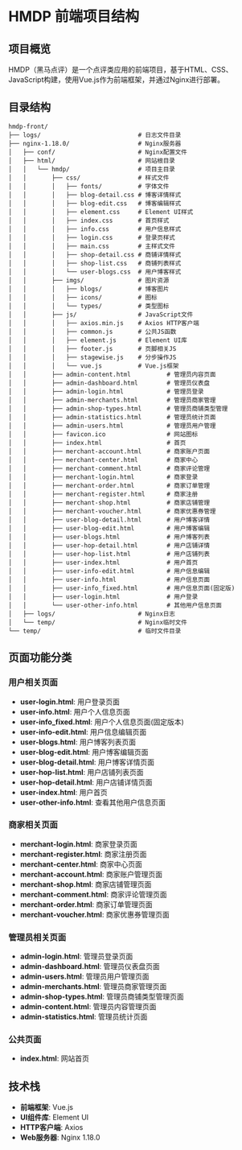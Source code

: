 # HMDP 前端项目结构

## 项目概览
HMDP（黑马点评）是一个点评类应用的前端项目，基于HTML、CSS、JavaScript构建，使用Vue.js作为前端框架，并通过Nginx进行部署。

## 目录结构

```
hmdp-front/
├── logs/                           # 日志文件目录
├── nginx-1.18.0/                   # Nginx服务器
│   ├── conf/                       # Nginx配置文件
│   ├── html/                       # 网站根目录
│   │   └── hmdp/                   # 项目主目录
│   │       ├── css/                # 样式文件
│   │       │   ├── fonts/          # 字体文件
│   │       │   ├── blog-detail.css # 博客详情样式
│   │       │   ├── blog-edit.css   # 博客编辑样式
│   │       │   ├── element.css     # Element UI样式
│   │       │   ├── index.css       # 首页样式
│   │       │   ├── info.css        # 用户信息样式
│   │       │   ├── login.css       # 登录页样式
│   │       │   ├── main.css        # 主样式文件
│   │       │   ├── shop-detail.css # 商铺详情样式
│   │       │   ├── shop-list.css   # 商铺列表样式
│   │       │   └── user-blogs.css  # 用户博客样式
│   │       ├── imgs/               # 图片资源
│   │       │   ├── blogs/          # 博客图片
│   │       │   ├── icons/          # 图标
│   │       │   └── types/          # 类型图标
│   │       ├── js/                 # JavaScript文件
│   │       │   ├── axios.min.js    # Axios HTTP客户端
│   │       │   ├── common.js       # 公共JS函数
│   │       │   ├── element.js      # Element UI库
│   │       │   ├── footer.js       # 页脚相关JS
│   │       │   ├── stagewise.js    # 分步操作JS
│   │       │   └── vue.js          # Vue.js框架
│   │       ├── admin-content.html          # 管理员内容页面
│   │       ├── admin-dashboard.html        # 管理员仪表盘
│   │       ├── admin-login.html            # 管理员登录
│   │       ├── admin-merchants.html        # 管理员商家管理
│   │       ├── admin-shop-types.html       # 管理员商铺类型管理
│   │       ├── admin-statistics.html       # 管理员统计页面
│   │       ├── admin-users.html            # 管理员用户管理
│   │       ├── favicon.ico                 # 网站图标
│   │       ├── index.html                  # 首页
│   │       ├── merchant-account.html       # 商家账户页面
│   │       ├── merchant-center.html        # 商家中心
│   │       ├── merchant-comment.html       # 商家评论管理
│   │       ├── merchant-login.html         # 商家登录
│   │       ├── merchant-order.html         # 商家订单管理
│   │       ├── merchant-register.html      # 商家注册
│   │       ├── merchant-shop.html          # 商家店铺管理
│   │       ├── merchant-voucher.html       # 商家优惠券管理
│   │       ├── user-blog-detail.html       # 用户博客详情
│   │       ├── user-blog-edit.html         # 用户博客编辑
│   │       ├── user-blogs.html             # 用户博客列表
│   │       ├── user-hop-detail.html        # 用户店铺详情
│   │       ├── user-hop-list.html          # 用户店铺列表
│   │       ├── user-index.html             # 用户首页
│   │       ├── user-info-edit.html         # 用户信息编辑
│   │       ├── user-info.html              # 用户信息页面
│   │       ├── user-info_fixed.html        # 用户信息页面(固定版)
│   │       ├── user-login.html             # 用户登录
│   │       └── user-other-info.html        # 其他用户信息页面
│   ├── logs/                       # Nginx日志
│   └── temp/                       # Nginx临时文件
└── temp/                           # 临时文件目录
```

## 页面功能分类

### 用户相关页面
- **user-login.html**: 用户登录页面
- **user-info.html**: 用户个人信息页面
- **user-info_fixed.html**: 用户个人信息页面(固定版本)
- **user-info-edit.html**: 用户信息编辑页面
- **user-blogs.html**: 用户博客列表页面
- **user-blog-edit.html**: 用户博客编辑页面
- **user-blog-detail.html**: 用户博客详情页面
- **user-hop-list.html**: 用户店铺列表页面
- **user-hop-detail.html**: 用户店铺详情页面
- **user-index.html**: 用户首页
- **user-other-info.html**: 查看其他用户信息页面

### 商家相关页面
- **merchant-login.html**: 商家登录页面
- **merchant-register.html**: 商家注册页面
- **merchant-center.html**: 商家中心页面
- **merchant-account.html**: 商家账户管理页面
- **merchant-shop.html**: 商家店铺管理页面
- **merchant-comment.html**: 商家评论管理页面
- **merchant-order.html**: 商家订单管理页面
- **merchant-voucher.html**: 商家优惠券管理页面

### 管理员相关页面
- **admin-login.html**: 管理员登录页面
- **admin-dashboard.html**: 管理员仪表盘页面
- **admin-users.html**: 管理员用户管理页面
- **admin-merchants.html**: 管理员商家管理页面
- **admin-shop-types.html**: 管理员商铺类型管理页面
- **admin-content.html**: 管理员内容管理页面
- **admin-statistics.html**: 管理员统计页面

### 公共页面
- **index.html**: 网站首页

## 技术栈
- **前端框架**: Vue.js
- **UI组件库**: Element UI
- **HTTP客户端**: Axios
- **Web服务器**: Nginx 1.18.0 